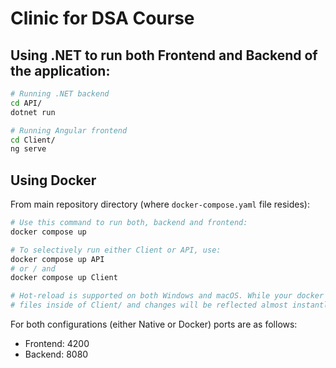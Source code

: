 # Clinic for DSA Course

## Using .NET to run both Frontend and Backend of the application:
```sh
# Running .NET backend
cd API/
dotnet run

# Running Angular frontend
cd Client/
ng serve
```

## Using Docker

From main repository directory (where `docker-compose.yaml` file resides):
```sh
# Use this command to run both, backend and frontend:
docker compose up

# To selectively run either Client or API, use:
docker compose up API
# or / and
docker compose up Client

# Hot-reload is supported on both Windows and macOS. While your docker is running, you can change
# files inside of Client/ and changes will be reflected almost instantly.
```

For both configurations (either Native or Docker) ports are as follows:
- Frontend: 4200
- Backend: 8080
